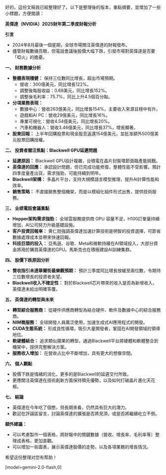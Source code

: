 好的，這份文稿我已經整理好了。以下是整理後的版本，重點摘要，並增加了一些小標題，方便閱讀：

**英偉達（NVIDIA）2025財年第二季度財報分析**

**引言**

*   2024年8月最後一個星期，全球市場關注英偉達的財報發布。
*   儘管財報數據亮眼，但電話會議後股價大幅下跌，引發市場對英偉達是否要「啞火」的擔憂。

**一、 財務數據分析**

*   **整體表現穩健：** 保持三位數同比增長，超出市場預期。
    *   營收：300億美元，同比增長122%。
    *   調整後每股收益：0.68美元，同比增長152%。
    *   調整後毛利率：75.7%，同比上升4.5個百分點。
*   **分項業務表現：**
    *   數據中心：營收263億美元，同比增長154%，主要收入來源且穩中有升。
    *   遊戲和AI PC：營收29億美元，同比增長16%。
    *   專業可視化：營收4.54億美元，同比增長20%。
    *   汽車和機器人：營收3.46億美元，同比增長37%，增長顯著。
*   **股東回報：** 上半年回購股票和現金股息返還154億美元，並批准額外500億美元股票回購授權。

**二、 投資者關注焦點：Blackwell GPU延遲問題**

*   **延遲原因：** Blackwell GPU設計複雜，台積電在晶片封裝環節面臨產能挑戰。
*   **英偉達的回應：** 承認設計問題，但已完成功能修復，整體性能不受影響。預計四季度量產出貨，需求強勁，可能持續到明年。
*   **Blackwell架構：** 多晶片平台，支持大規模語言模型推理，提升AI計算性能和效率。
*   **銷售策略：** 不直接銷售整個機架，而是以模組化組件形式出售，提供技術服務。

**三、 业绩電話會議重點**

*   **Hopper架构需求強勁：** 全球雲服務提供商 GPU 容量不足，H100訂單量持續增加，AI公司努力升級基礎設施。
*   **客戶投資回報率：** 黄仁勋強調英偉達加速計算技術是明智的投資選擇，可節省數據處理成本並帶來快速回報。
*   **科技巨頭的投入：** 亞馬遜、谷歌、Meta和微軟持續在AI領域投入，大部分資金將用於購買英偉達的GPU。馬斯克也在積極建設AI訓練集群。

**四、 股價下跌原因分析**

*   **營收指引未達華爾街最樂觀預期：** 預計三季度同比增長放緩至兩位數，令期待三位數增長的投資者失望。
*   **Blackwell收入不確定性：** 對於Blackwell芯片帶來的收入是否為新增收入，英偉達未給出明確答覆。

**五、 英偉達的轉型與未來**

*   **轉型綜合服務商：** 從硬件供應商轉型為結合硬件、軟件及數據中心的綜合服務商。
*   **NIM微服務：** 全球開發人員廣泛使用，加速生成式AI應用程式的開發。
*   **CUDA生態系統：** 形成良性循環，吸引大量開發者，鞏固在AI開發領域的領導地位。
*   **軟硬體結合：** 追求類似蘋果的轉型，通過Blackwell平台將硬體和軟體整合到機架中，提供完整解決方案。
*   **服務收入增加：** 在營收占比中不斷增加，具有更大的想像空間。

**六、 個人觀點**

*   股價下跌是情緒的消化，更多的是Blackwell的延遲交付所致。
*   更應關注英偉達在技術創新方面保持領先優勢，以及如何打破晶片進化天花板。

**七、 結論**

*   英偉達在今年吃了個憋，但長期來看，仍然具有巨大的潛力。
*   歡迎在評論區留言，討論英偉達的擴張是否將見頂，或是否將繼續屹立不倒。

**額外建議：**

*   可以考慮製作一個表格，將財報中的關鍵數據（營收、增長率、毛利率等）整理成表格，更加直觀。
*   可以增加一些圖表，展示英偉達股價的走勢，以及各項業務的增長情況。

希望这份整理对您有帮助！

[model=gemini-2.0-flash,0]
